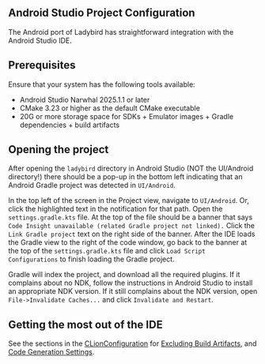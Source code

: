 ## Android Studio Project Configuration

The Android port of Ladybird has straightforward integration with the Android Studio IDE.

## Prerequisites

Ensure that your system has the following tools available:

- Android Studio Narwhal 2025.1.1 or later
- CMake 3.23 or higher as the default CMake executable
- 20G or more storage space for SDKs + Emulator images + Gradle dependencies + build artifacts

## Opening the project

After opening the ``ladybird`` directory in Android Studio (NOT the UI/Android directory!)
there should be a pop-up in the bottom left indicating that an Android Gradle project was detected
in ``UI/Android``.

In the top left of the screen in the Project view, navigate to ``UI/Android``. Or, click the
highlighted text in the notification for that path. Open the ``settings.gradle.kts`` file. At the
top of the file should be a banner that says ``Code Insight unavailable (related Gradle project not
linked).`` Click the ``Link Gradle project`` text on the right side of the banner. After the IDE
loads the Gradle view to the right of the code window, go back to the banner at the top of the
``settings.gradle.kts`` file and click ``Load Script Configurations`` to finish loading the Gradle
project.

Gradle will index the project, and download all the required plugins. If it complains about no NDK,
follow the instructions in Android Studio to install an appropriate NDK version. If it still
complains about the NDK version, open ``File->Invalidate Caches...`` and click  ``Invalidate and
Restart``.

## Getting the most out of the IDE

See the sections in the [CLionConfiguration](CLionConfiguration.md) for [Excluding Build Artifacts](CLionConfiguration.md#excluding-build-artifacts),
and [Code Generation Settings](CLionConfiguration.md#code-generation-settings).
